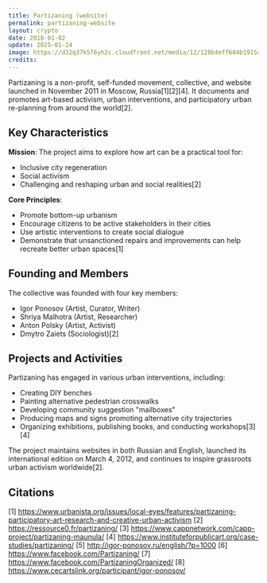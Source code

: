 ```yaml
---
title: Partizaning (website)
permalink: partizaning-website
layout: crypto
date: 2018-01-02
update: 2025-01-24
image: https://d32q37k5f6yh2c.cloudfront.net/media/12/128b4eff604b1915a962a475f1881402
credits:
---
```


Partizaning is a non-profit, self-funded movement, collective, and website launched in November 2011 in Moscow, Russia[1][2][4]. It documents and promotes art-based activism, urban interventions, and participatory urban re-planning from around the world[2].

## Key Characteristics

**Mission**: The project aims to explore how art can be a practical tool for:
- Inclusive city regeneration
- Social activism
- Challenging and reshaping urban and social realities[2]

**Core Principles**:
- Promote bottom-up urbanism
- Encourage citizens to be active stakeholders in their cities
- Use artistic interventions to create social dialogue
- Demonstrate that unsanctioned repairs and improvements can help recreate better urban spaces[1]

## Founding and Members

The collective was founded with four key members:
- Igor Ponosov (Artist, Curator, Writer)
- Shriya Malhotra (Artist, Researcher)
- Anton Polsky (Artist, Activist)
- Dmytro Zaiets (Sociologist)[2]

## Projects and Activities

Partizaning has engaged in various urban interventions, including:
- Creating DIY benches
- Painting alternative pedestrian crosswalks
- Developing community suggestion "mailboxes"
- Producing maps and signs promoting alternative city trajectories
- Organizing exhibitions, publishing books, and conducting workshops[3][4]

The project maintains websites in both Russian and English, launched its international edition on March 4, 2012, and continues to inspire grassroots urban activism worldwide[2].

## Citations

[1] https://www.urbanista.org/issues/local-eyes/features/partizaning-participatory-art-research-and-creative-urban-activism
[2] https://ressource0.fr/partizaning/
[3] https://www.cappnetwork.com/capp-project/partizaning-maunula/
[4] https://www.instituteforpublicart.org/case-studies/partizaning/
[5] http://igor-ponosov.ru/english/?p=1000
[6] https://www.facebook.com/Partizaning/
[7] https://www.facebook.com/PartizaningOrganized/
[8] https://www.cecartslink.org/participant/igor-ponosov/

